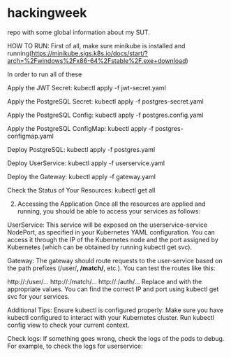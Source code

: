 # hackingweek
repo with some global information about my SUT. 


HOW TO RUN:
First of all, make sure minikube is installed and running(https://minikube.sigs.k8s.io/docs/start/?arch=%2Fwindows%2Fx86-64%2Fstable%2F.exe+download)


In order to run all of these

Apply the JWT Secret:
kubectl apply -f jwt-secret.yaml

Apply the PostgreSQL Secret:
kubectl apply -f postgres-secret.yaml

Apply the PostgreSQL Config:
kubectl apply -f postgres.config.yaml

Apply the PostgreSQL ConfigMap:
kubectl apply -f postgres-configmap.yaml

Deploy PostgreSQL:
kubectl apply -f postgres.yaml

Deploy UserService:
kubectl apply -f userservice.yaml

Deploy the Gateway:
kubectl apply -f gateway.yaml

Check the Status of Your Resources:
kubectl get all

2. Accessing the Application
Once all the resources are applied and running, you should be able to access your services as follows:

UserService: This service will be exposed on the userservice-service NodePort, as specified in your Kubernetes YAML configuration. You can access it through the IP of the Kubernetes node and the port assigned by Kubernetes (which can be obtained by running kubectl get svc).

Gateway: The gateway should route requests to the user-service based on the path prefixes (/user/**, /match/**, etc.). You can test the routes like this:

http://<node-ip>:<gateway-node-port>/user/...
http://<node-ip>:<gateway-node-port>/match/...
http://<node-ip>:<gateway-node-port>/auth/...
Replace <node-ip> and <gateway-node-port> with the appropriate values. You can find the correct IP and port using kubectl get svc for your services.

Additional Tips:
Ensure kubectl is configured properly: Make sure you have kubectl configured to interact with your Kubernetes cluster. Run kubectl config view to check your current context.

Check logs: If something goes wrong, check the logs of the pods to debug. For example, to check the logs for userservice:
